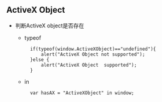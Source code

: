 ## ActiveX Object
- 判断ActiveX object是否存在
	- typeof
	
            if(typeof(window.ActiveXObject)=="undefined"){
                alert("ActiveX Object not supported");
            }else {
                alert("ActiveX Object  supported");
            }
    - in
    		
            var hasAX = "ActiveXObject" in window;